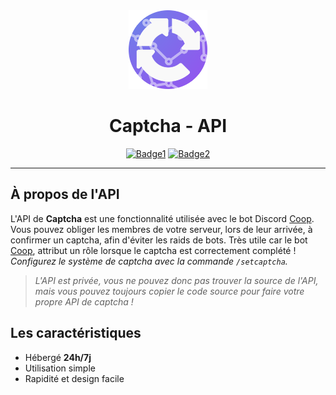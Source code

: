 <div align="center">
  <a href="https://github.com/20syldev/captcha-api#readme"><img src="https://github.com/20syldev/captcha-api/blob/main/captcha.png" alt="Logo" width="25%" height="auto"></a>

# Captcha - API
  [![Badge1](https://img.shields.io/badge/Version%20:-v1.0.0-ee6464?labelColor=23272A)](https://github.com/20syldev/captcha-api#readme)
  [![Badge2](https://img.shields.io/badge/Statut%20:-En%20ligne-42b85f?labelColor=23272A)](https://github.com/20syldev/captcha-api#readme)
</div>

---

## À propos de l'API
L'API de **Captcha** est une fonctionnalité utilisée avec le bot Discord [Coop](https://coopbot.xyz). Vous pouvez obliger les membres de votre serveur, lors de leur arrivée, à confirmer un captcha, afin d'éviter les raids de bots. Très utile car le bot [Coop](https://coopbot.xyz), attribut un rôle lorsque le captcha est correctement complété ! *Configurez le système de captcha avec la commande `/setcaptcha`.*
> *L'API est privée, vous ne pouvez donc pas trouver la source de l'API, mais vous pouvez toujours copier le code source pour faire votre propre API de captcha !*

## Les caractéristiques
- Hébergé **24h/7j**
- Utilisation simple
- Rapidité et design facile